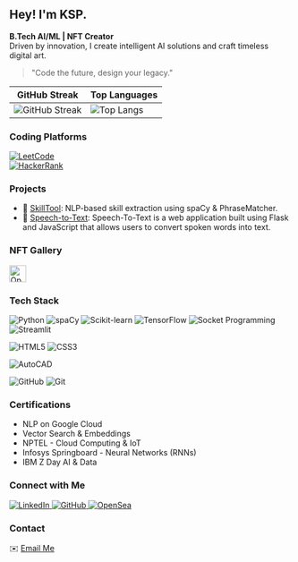 ## Hey! I'm KSP. 

**B.Tech AI/ML | NFT Creator**
<br>
Driven by innovation, I create intelligent AI solutions and craft timeless digital art.
> "Code the future, design your legacy."


| GitHub Streak | Top Languages |
|--------------|---------------|
| ![GitHub Streak](https://github-readme-streak-stats.herokuapp.com/?user=KSPandian7&theme=light) | ![Top Langs](https://github-readme-stats.vercel.app/api/top-langs/?username=KSPandian7&layout=compact&theme=light) |


### Coding Platforms

[![LeetCode](https://img.shields.io/badge/LeetCode-KSP_LC-orange?logo=leetcode)](https://leetcode.com/u/ksp_lc/)<br>
[![HackerRank](https://img.shields.io/badge/HackerRank-KSP_HR-2EC866?logo=hackerrank)](https://www.hackerrank.com/profile/ksp_hr)

### Projects

- 🔧 [SkillTool](https://github.com/KSPandian7/SkillTool): NLP-based skill extraction using spaCy & PhraseMatcher.
- 🔧 [Speech-to-Text](https://github.com/KSPandian7/Speech-To-Text.git): Speech-To-Text is a web application built using Flask and JavaScript that allows users to convert spoken words into text.

### NFT Gallery

<a href="https://opensea.io/0x75354a6fd7a09555cce25c838b54de23ae5a18ec" target="_blank">
  <img src="https://storage.googleapis.com/opensea-static/Logomark/Logomark-Blue.png" alt="OpenSea Portfolio" width="30" height="30"/>
</a>


### Tech Stack

![Python](https://img.shields.io/badge/Python-3776AB?style=for-the-badge&logo=python&logoColor=white)
![spaCy](https://img.shields.io/badge/spaCy-NLP-blue?style=for-the-badge)
![Scikit-learn](https://img.shields.io/badge/scikit--learn-F7931E?style=for-the-badge&logo=scikit-learn&logoColor=white)
![TensorFlow](https://img.shields.io/badge/TensorFlow-FF6F00?style=for-the-badge&logo=tensorflow&logoColor=white)
![Socket Programming](https://img.shields.io/badge/Socket_Programming-0052CC?style=for-the-badge&logo=socketdotio&logoColor=white)
![Streamlit](https://img.shields.io/badge/Streamlit-FF4B4B?style=for-the-badge&logo=streamlit&logoColor=white)

![HTML5](https://img.shields.io/badge/HTML5-E34F26?style=for-the-badge&logo=html5&logoColor=white)
![CSS3](https://img.shields.io/badge/CSS3-1572B6?style=for-the-badge&logo=css3&logoColor=white)

![AutoCAD](https://img.shields.io/badge/AutoCAD-DD0031?style=for-the-badge&logo=autodesk&logoColor=white)

![GitHub](https://img.shields.io/badge/GitHub-100000?style=for-the-badge&logo=github&logoColor=white)
![Git](https://img.shields.io/badge/Git-F05032?style=for-the-badge&logo=git&logoColor=white)
### Certifications

- NLP on Google Cloud  
- Vector Search & Embeddings  
- NPTEL - Cloud Computing & IoT  
- Infosys Springboard - Neural Networks (RNNs)  
- IBM Z Day AI & Data  


### Connect with Me

<p align="left">
  <a href="https://www.linkedin.com/in/kspandian" target="_blank">
    <img src="https://img.shields.io/badge/LinkedIn-Connect-blue?logo=linkedin&style=flat-square" alt="LinkedIn">
  </a>
  <a href="https://github.com/KSPandian7" target="_blank">
    <img src="https://img.shields.io/badge/GitHub-Follow-black?logo=github&style=flat-square" alt="GitHub">
  </a>
  <a href="https://opensea.io/0x75354a6fd7a09555cce25c838b54de23ae5a18ec" target="_blank">
    <img src="https://img.shields.io/badge/OpenSea-NFTs-blue?logo=opensea&style=flat-square" alt="OpenSea">
  </a>
</p>

### Contact  
✉️ [Email Me](mailto:kulasekarapandiank@outlook.com)



